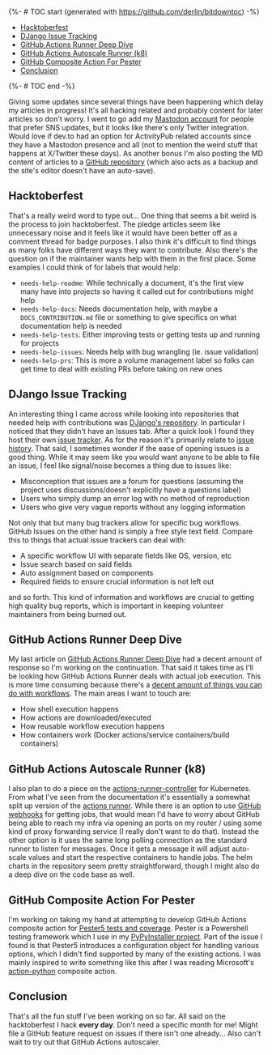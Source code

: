 {%- # TOC start (generated with https://github.com/derlin/bitdowntoc) -%}

- [Hacktoberfest](#hacktoberfest)
- [DJango Issue Tracking](#django-issue-tracking)
- [GitHub Actions Runner Deep Dive](#github-actions-runner-deep-dive)
- [GitHub Actions Autoscale Runner (k8)](#github-actions-autoscale-runner-k8)
- [GitHub Composite Action For Pester](#github-composite-action-for-pester)
- [Conclusion](#conclusion)

{%- # TOC end -%}

Giving some updates since several things have been happening which delay my articles in progress! It's all hacking related and probably content for later articles so don't worry. I went to go add my [Mastodon account](https://floss.social/@cwprogram) for people that prefer SNS updates, but it looks like there's only Twitter integration. Would love if dev.to had an option for ActivityPub related accounts since they have a Mastodon presence and all (not to mention the weird stuff that happens at X/Twitter these days). As another bonus I'm also posting the MD content of articles to a [GitHub repository](https://github.com/cwgem/devtoarticles) (which also acts as a backup and the site's editor doesn't have an auto-save).

## Hacktoberfest

That's a really weird word to type out... One thing that seems a bit weird is the process to join hacktoberfest. The pledge articles seem like unnecessary noise and it feels like it would have been better off as a comment thread for badge purposes. I also think it's difficult to find things as many folks have different ways they want to contribute. Also there's the question on if the maintainer wants help with them in the first place. Some examples I could think of for labels that would help:

- `needs-help-readme`: While technically a document, it's the first view many have into projects so having it called out for contributions might help
- `needs-help-docs`: Needs documentation help, with maybe a `DOCS_CONTRIBUTION.md` file or something to give specifics on what documentation help is needed
- `needs-help-tests`: Either improving tests or getting tests up and running for projects
- `needs-help-issues`: Needs help with bug wrangling (ie. issue validation) 
- `needs-help-prs`: This is more a volume management label so folks can get time to deal with existing PRs before taking on new ones

## DJango Issue Tracking

An interesting thing I came across while looking into repositories that needed help with contributions was [DJango's repository](https://github.com/django/django). In particular I noticed that they didn't have an Issues tab. After a quick look I found they host their own [issue tracker](https://code.djangoproject.com/). As for the reason it's primarily relate to [issue history](https://forum.djangoproject.com/t/why-django-doesnt-have-an-issues-tab-in-its-github-reposistory/9870/2). That said, I sometimes wonder if the ease of opening issues is a good thing. While it may seem like you would want anyone to be able to file an issue, I feel like signal/noise becomes a thing due to issues like:

- Misconception that issues are a forum for questions (assuming the project uses discussions/doesn't explicitly have a questions label)
- Users who simply dump an error log with no method of reproduction
- Users who give very vague reports without any logging information

Not only that but many bug trackers allow for specific bug workflows. GitHub Issues on the other hand is simply a free style text field. Compare this to things that actual issue trackers can deal with:

- A specific workflow UI with separate fields like OS, version, etc
- Issue search based on said fields
- Auto assignment based on components
- Required fields to ensure crucial information is not left out

and so forth. This kind of information and workflows are crucial to getting high quality bug reports, which is important in keeping volunteer maintainers from being burned out.

## GitHub Actions Runner Deep Dive

My last article on [GitHub Actions Runner Deep Dive](https://dev.to/cwprogram/github-actions-runner-deep-dive-registration-and-setup-1ojb) had a decent amount of response so I'm working on the continuation. That said it takes time as I'll be looking how GitHub Actions Runner deals with actual job execution. This is more time consuming because there's a [decent amount of things you can do with workflows](https://docs.github.com/en/actions/using-workflows/workflow-syntax-for-github-actions). The main areas I want to touch are:

- How shell execution happens
- How actions are downloaded/executed
- How reusable workflow execution happens
- How containers work (Docker actions/service containers/build containers)

## GitHub Actions Autoscale Runner (k8)

I also plan to do a piece on the [actions-runner-controller](https://github.com/actions/actions-runner-controller/) for Kubernetes. From what I've seen from the documentation it's essentially a somewhat split up version of the [actions runner](https://github.com/actions/runner). While there is an option to use [GitHub webhooks](https://docs.github.com/en/webhooks) for getting jobs, that would mean I'd have to worry about GitHub being able to reach my infra via opening an ports on my router / using some kind of proxy forwarding service (I really don't want to do that). Instead the other option is it uses the same long polling connection as the standard runner to listen for messages. Once it gets a message it will adjust auto-scale values and start the respective containers to handle jobs. The helm charts in the repository seem pretty straightforward, though I might also do a deep dive on the code base as well.

## GitHub Composite Action For Pester

I'm working on taking my hand at attempting to develop GitHub Actions composite action for [Pester5 tests and coverage](https://pester.dev/). Pester is a Powershell testing framework which I use in my [PyPyInstaller project](https://pester.dev/docs/usage/configuration). Part of the issue I found is that Pester5 introduces a configuration object for handling various options, which I didn't find supported by many of the existing actions. I was mainly inspired to write something like this after I was reading Microsoft's [action-python](https://github.com/microsoft/action-python/blob/main/action.yml) composite action.

## Conclusion

That's all the fun stuff I've been working on so far. All said on the hacktoberfest I hack **every day**. Don't need a specific month for me! Might file a GitHub feature request on issues if there isn't one already... Also can't wait to try out that GitHub Actions autoscaler.